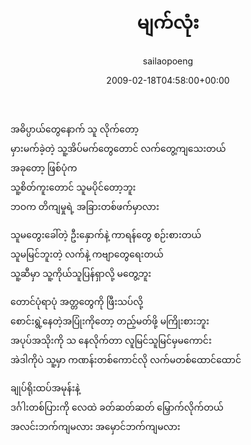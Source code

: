 ﻿---
_last_editor_used_jetpack: block-editor
_publicize_job_id: "59380368901"
_wp_old_date: "2021-06-09"
author: sailaopoeng
categories:
  - poems
date: "2009-02-18T04:58:00+00:00"
parent_post_id: null
post_id: "236"
timeline_notification: "1623222237"
title: မျက်လုံး
url: /2009/02/18/မျက်လုံး/

---
အဓိပ္ပာယ်တွေနောက် သူ လိုက်တော့  
မှားမက်ခဲ့တဲ့ သူ့အိပ်မက်တွေတောင် လက်တွေ့ကျသေးတယ်  
အခုတော့ ဖြစ်ပုံက  
သူ့စိတ်ကူးတောင် သူမပိုင်တော့ဘူး  
ဘဝက တိကျမှုရဲ့ အခြားတစ်ဖက်မှာလား

သူမတွေးခေါ်တဲ့ ဦးနှောက်နဲ့ ကာရန်တွေ စဉ်းစားတယ်  
သူမမြင်ဘူးတဲ့ လက်နဲ့ ကဗျာတွေရေးတယ်  
သူ့ဆီမှာ သူ့ကိုယ်သူပြန်ရှာလို့ မတွေ့ဘူး

တောင်ပုံရာပုံ အတ္တတွေကို ဖြီးသပ်လို့  
စောင်းရွဲ့နေတဲ့အပြုံးကိုတော့ တည့်မတ်ဖို့ မကြိုးစားဘူး  
အပုပ်အသိုးကို သ နေလိုက်တာ လူမြင်သူမြင်မှမကောင်း  
အဲဒါကိုပဲ သူ့မှာ ကဏန်းတစ်ကောင်လို လက်မတစ်ထောင်ထောင်

ချုပ်ရိုးထပ်အမုန်းနဲ့  
ဒင်္ဂါးတစ်ပြားကို လေထဲ ခတ်ဆတ်ဆတ် မြှောက်လိုက်တယ်  
အလင်းဘက်ကျမလား အမှောင်ဘက်ကျမလား
